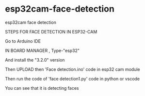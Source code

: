 # esp32cam-face-detection
esp32cam face detection

STEPS FOR FACE DETECTION IN ESP32-CAM

Go to Arduino IDE

IN BOARD MANAGER , Type-"esp32"

And install the "3.2.0" version

Then UPLOAD then 'Face detection.ino' code in esp32 cam module

Then run the code of 'face detection1.py' code in python or vscode

You can see that it is detecting faces
